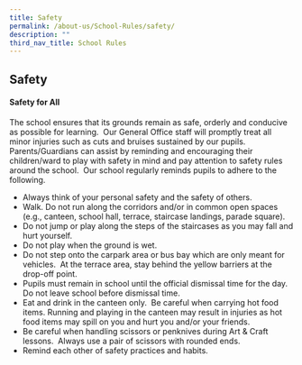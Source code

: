 ```yaml
---
title: Safety
permalink: /about-us/School-Rules/safety/
description: ""
third_nav_title: School Rules
---
```

## Safety

#### Safety for All

The school ensures that its grounds remain as safe, orderly and conducive as possible for learning.  Our General Office staff will promptly treat all minor injuries such as cuts and bruises sustained by our pupils.  Parents/Guardians can assist by reminding and encouraging their children/ward to play with safety in mind and pay attention to safety rules around the school.  Our school regularly reminds pupils to adhere to the following.

*   Always think of your personal safety and the safety of others.
*   Walk. Do not run along the corridors and/or in common open spaces (e.g., canteen, school hall, terrace, staircase landings, parade square).
*   Do not jump or play along the steps of the staircases as you may fall and hurt yourself.
*   Do not play when the ground is wet.
*   Do not step onto the carpark area or bus bay which are only meant for vehicles.  At the terrace area, stay behind the yellow barriers at the drop-off point.
*   Pupils must remain in school until the official dismissal time for the day.  Do not leave school before dismissal time.
*   Eat and drink in the canteen only.  Be careful when carrying hot food items. Running and playing in the canteen may result in injuries as hot food items may spill on you and hurt you and/or your friends.
*   Be careful when handling scissors or penknives during Art & Craft lessons.  Always use a pair of scissors with rounded ends.
*   Remind each other of safety practices and habits.
